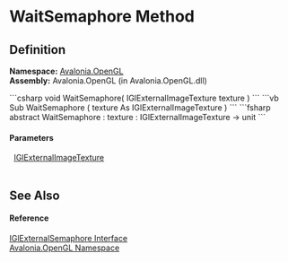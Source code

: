 # WaitSemaphore Method




## Definition
**Namespace:** <a href="N_Avalonia_OpenGL">Avalonia.OpenGL</a>  
**Assembly:** Avalonia.OpenGL (in Avalonia.OpenGL.dll)

<Tabs groupId="api-code-preview">
<TabItem value="csharp" label="C#">
```csharp
void WaitSemaphore(
	IGlExternalImageTexture texture
)
```
</TabItem>
<TabItem value="vb" label="VB">
```vb
Sub WaitSemaphore ( 
	texture As IGlExternalImageTexture
)
```
</TabItem>
<TabItem value="fsharp" label="F#">
```fsharp
abstract WaitSemaphore : 
        texture : IGlExternalImageTexture -> unit 
```
</TabItem>
</Tabs>



#### Parameters
<dl><dt>  <a href="T_Avalonia_OpenGL_IGlExternalImageTexture">IGlExternalImageTexture</a></dt><dd> </dd></dl>

## See Also


#### Reference
<a href="T_Avalonia_OpenGL_IGlExternalSemaphore">IGlExternalSemaphore Interface</a>  
<a href="N_Avalonia_OpenGL">Avalonia.OpenGL Namespace</a>  


